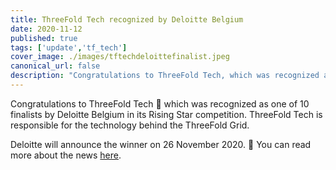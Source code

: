 ```yaml
---
title: ThreeFold Tech recognized by Deloitte Belgium
date: 2020-11-12
published: true
tags: ['update','tf_tech']
cover_image: ./images/tftechdeloittefinalist.jpeg
canonical_url: false
description: "Congratulations to ThreeFold Tech, which was recognized as one of 10 finalists by Deloitte Belgium in its Rising Star competition! More within."
---
```


Congratulations to ThreeFold Tech 👏 which was recognized as one of 10 finalists by Deloitte Belgium in its Rising Star competition. ThreeFold Tech is responsible for the technology behind the ThreeFold Grid.

Deloitte will announce the winner on 26 November 2020. 🤞 You can read more about the news [here](https://www2.deloitte.com/be/en/pages/technology/articles/fast50-2020-nominees_press-release.html).
